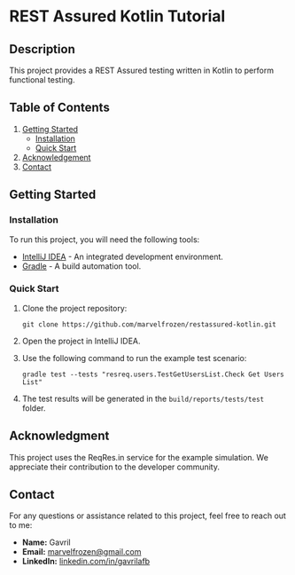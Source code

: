 # REST Assured Kotlin Tutorial

## Description

This project provides a REST Assured testing written in Kotlin to perform functional testing.

## Table of Contents

1. [Getting Started](#getting-started)
    - [Installation](#installation)
    - [Quick Start](#quick-start)
2. [Acknowledgement](#acknowledgment)
3. [Contact](#contact)

## Getting Started

### Installation

To run this project, you will need the following tools:

- [IntelliJ IDEA](https://www.jetbrains.com/idea/download/) - An integrated development environment.
- [Gradle](https://gradle.org/install/) - A build automation tool.

### Quick Start

1. Clone the project repository:

    ```shell
    git clone https://github.com/marvelfrozen/restassured-kotlin.git
    ```

2. Open the project in IntelliJ IDEA.

3. Use the following command to run the example test scenario:

    ```shell
    gradle test --tests "resreq.users.TestGetUsersList.Check Get Users List"
    ```

4. The test results will be generated in the `build/reports/tests/test` folder.

## Acknowledgment

This project uses the ReqRes.in service for the example simulation. We appreciate their contribution to the developer community.

## Contact

For any questions or assistance related to this project, feel free to reach out to me:

- **Name:** Gavril
- **Email:** [marvelfrozen@gmail.com](mailto:marvelfrozen@gmail.com)
- **LinkedIn:** [linkedin.com/in/gavrilafb](https://www.linkedin.com/in/gavrilafb)